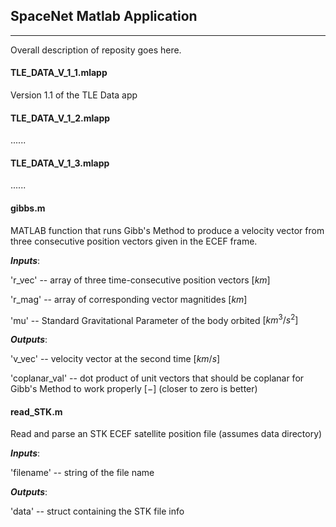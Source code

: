 ## SpaceNet Matlab Application
---
Overall description of reposity goes here.

#### **TLE_DATA_V_1_1.mlapp**
Version 1.1 of the TLE Data app

#### **TLE_DATA_V_1_2.mlapp**
......

#### **TLE_DATA_V_1_3.mlapp**
......

#### **gibbs.m**
MATLAB function that runs Gibb's Method to produce a velocity vector from three consecutive position vectors given in the ECEF frame.
  
**_Inputs_**:

'r_vec' -- array of three time-consecutive position vectors $[km]$

'r_mag' -- array of corresponding vector magnitides $[km]$

'mu'    -- Standard Gravitational Parameter of the body orbited $[km^3 / s^2]$

**_Outputs_**:

'v_vec'        -- velocity vector at the second time $[km/s]$

'coplanar_val' -- dot product of unit vectors that should be coplanar for Gibb's Method to work properly $[-]$ (closer to zero is better)

#### **read_STK.m**
Read and parse an STK ECEF satellite position file (assumes data directory)

**_Inputs_**:

'filename' -- string of the file name

**_Outputs_**:

'data' -- struct containing the STK file info